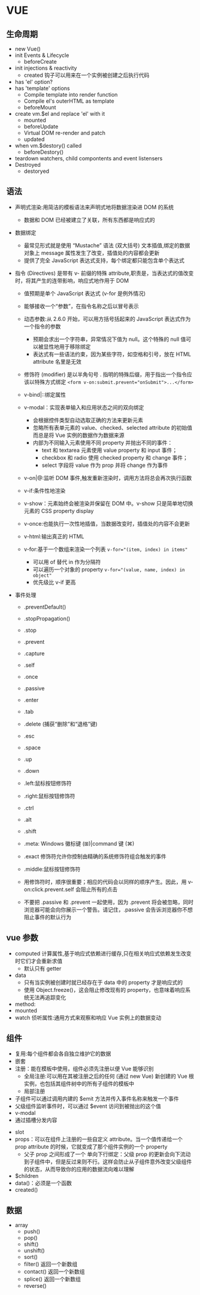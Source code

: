 # VUE

## 生命周期

- new Vue()
- init Events & Lifecycle
  - beforeCreate
- init injections & reactivity
  - created 钩子可以用来在一个实例被创建之后执行代码
- has 'el' option?
- has 'template' options
  - Compile template into render function
  - Compile el's outerHTML as template
  - beforeMount
- create vm.\$el and replace 'el' with it
  - mounted
  - beforeUpdate
  - Virtual DOM re-render and patch
  - updated
- when vm.\$destory() called
  - beforeDestory()
- teardown watchers, child compontents and event listensers
- Destroyed
  - destoryed

## 语法

- 声明式渲染:用简洁的模板语法来声明式地将数据渲染进 DOM 的系统
  - 数据和 DOM 已经被建立了关联，所有东西都是响应式的
- 数据绑定
  - 最常见形式就是使用 “Mustache” 语法 (双大括号) 文本插值,绑定的数据对象上 message 属性发生了改变，插值处的内容都会更新
  - 提供了完全 JavaScript 表达式支持，每个绑定都只能包含单个表达式
- 指令 (Directives) 是带有 v- 前缀的特殊 attribute,职责是，当表达式的值改变时，将其产生的连带影响，响应式地作用于 DOM

  - 值预期是单个 JavaScript 表达式 (v-for 是例外情况)
  - 能够接收一个“参数”，在指令名称之后以冒号表示
  - 动态参数:从 2.6.0 开始，可以用方括号括起来的 JavaScript 表达式作为一个指令的参数

    - 预期会求出一个字符串，异常情况下值为 null。这个特殊的 null 值可以被显性地用于移除绑定
    - 表达式有一些语法约束，因为某些字符，如空格和引号，放在 HTML attribute 名里是无效

  - 修饰符 (modifier) 是以半角句号 . 指明的特殊后缀，用于指出一个指令应该以特殊方式绑定 `<form v-on:submit.prevent="onSubmit">...</form>`
  - v-bind|::绑定属性
  - v-modal：实现表单输入和应用状态之间的双向绑定
    - 会根据控件类型自动选取正确的方法来更新元素
    - 忽略所有表单元素的 value、checked、selected attribute 的初始值而总是将 Vue 实例的数据作为数据来源
    - 内部为不同输入元素使用不同 property 并抛出不同的事件：
      - text 和 textarea 元素使用 value property 和 input 事件；
      - checkbox 和 radio 使用 checked property 和 change 事件；
      - select 字段将 value 作为 prop 并将 change 作为事件
  - v-on|@:监听 DOM 事件,触发重新渲染时，调用方法将总会再次执行函数
  - v-if:条件性地渲染
  - v-show：元素始终会被渲染并保留在 DOM 中。v-show 只是简单地切换元素的 CSS property display
  - v-once:也能执行一次性地插值，当数据改变时，插值处的内容不会更新
  - v-html:输出真正的 HTML
  - v-for:基于一个数组来渲染一个列表 `v-for="(item, index) in items"`
    - 可以用 of 替代 in 作为分隔符
    - 可以遍历一个对象的 property `v-for="(value, name, index) in object"`
    - 优先级比 v-if 更高

- 事件处理

  - .preventDefault()
  - .stopPropagation()
  - .stop
  - .prevent
  - .capture
  - .self
  - .once
  - .passive
  - .enter
  - .tab
  - .delete (捕获“删除”和“退格”键)
  - .esc
  - .space
  - .up
  - .down
  - .left:鼠标按钮修饰符
  - .right:鼠标按钮修饰符
  - .ctrl
  - .alt
  - .shift
  - .meta: Windows 徽标键 (⊞)|command 键 (⌘)
  - .exact 修饰符允许你控制由精确的系统修饰符组合触发的事件
  - .middle:鼠标按钮修饰符

  - 用修饰符时，顺序很重要；相应的代码会以同样的顺序产生。因此，用 v-on:click.prevent.self 会阻止所有的点击
  - 不要把 .passive 和 .prevent 一起使用，因为 .prevent 将会被忽略，同时浏览器可能会向你展示一个警告。请记住，.passive 会告诉浏览器你不想阻止事件的默认行为

## vue 参数

- computed 计算属性,基于响应式依赖进行缓存,只在相关响应式依赖发生改变时它们才会重新求值
  - 默认只有 getter
- data
  - 只有当实例被创建时就已经存在于 data 中的 property 才是响应式的
  - 使用 Object.freeze()，这会阻止修改现有的 property，也意味着响应系统无法再追踪变化
- method:
- mounted
- watch 侦听属性:通用方式来观察和响应 Vue 实例上的数据变动

## 组件

- 复用:每个组件都会各自独立维护它的数据
- 嵌套
- 注册：能在模板中使用，组件必须先注册以便 Vue 能够识别
  - 全局注册:可以用在其被注册之后的任何 (通过 new Vue) 新创建的 Vue 根实例，也包括其组件树中的所有子组件的模板中
  - 局部注册
- 子组件可以通过调用内建的 \$emit 方法并传入事件名称来触发一个事件
- 父级组件监听事件时，可以通过 \$event 访问到被抛出的这个值
- v-modal
- 通过插槽分发内容

* slot
* props：可以在组件上注册的一些自定义 attribute。当一个值传递给一个 prop attribute 的时候，它就变成了那个组件实例的一个 property
  - 父子 prop 之间形成了一个 单向下行绑定：父级 prop 的更新会向下流动到子组件中，但是反过来则不行。这样会防止从子组件意外改变父级组件的状态，从而导致你的应用的数据流向难以理解
* \$children
* data()：必须是一个函数
* created()

## 数据

- array
  - push()
  - pop()
  - shift()
  - unshift()
  - sort()
  - filter() 返回一个新数组
  - contact() 返回一个新数组
  - splice() 返回一个新数组
  - reverse()
